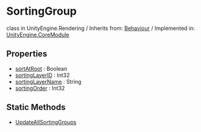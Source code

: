 # SortingGroup
class in UnityEngine.Rendering
 / Inherits from: <a href="https://docs.unity3d.com/6000.1/Documentation/ScriptReference/Behaviour.html">Behaviour</a> / Implemented in: <a href="https://docs.unity3d.com/6000.1/Documentation/ScriptReference/UnityEngine.CoreModule.html">UnityEngine.CoreModule</a>

## Properties
- <a href="https://docs.unity3d.com/6000.1/Documentation/ScriptReference/SortingGroup-sortAtRoot.html">sortAtRoot</a> : Boolean
- <a href="https://docs.unity3d.com/6000.1/Documentation/ScriptReference/SortingGroup-sortingLayerID.html">sortingLayerID</a> : Int32
- <a href="https://docs.unity3d.com/6000.1/Documentation/ScriptReference/SortingGroup-sortingLayerName.html">sortingLayerName</a> : String
- <a href="https://docs.unity3d.com/6000.1/Documentation/ScriptReference/SortingGroup-sortingOrder.html">sortingOrder</a> : Int32

## Static Methods
- <a href="https://docs.unity3d.com/6000.1/Documentation/ScriptReference/SortingGroup.UpdateAllSortingGroups.html">UpdateAllSortingGroups</a>
